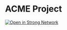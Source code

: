 # ACME Project

[![Open in Strong Network](https://strong.network/assets/images/quickstart/quickstart_button_blue.png)](https://demo.strong.network/project/399991536570222/quickstart/714288768697896)